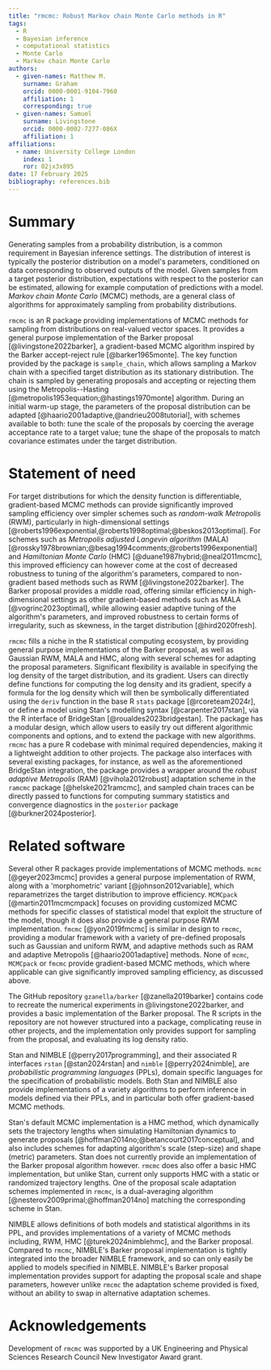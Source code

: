 ```yaml
---
title: "rmcmc: Robust Markov chain Monte Carlo methods in R"
tags:
  - R
  - Bayesian inference
  - computational statistics
  - Monte Carlo
  - Markov chain Monte Carlo
authors:
  - given-names: Matthew M. 
    surname: Graham
    orcid: 0000-0001-9104-7960
    affiliation: 1
    corresponding: true
  - given-names: Samuel
    surname: Livingstone
    orcid: 0000-0002-7277-086X
    affiliation: 1
affiliations:
  - name: University College London
    index: 1
    ror: 02jx3x895
date: 17 February 2025
bibliography: references.bib
---
```


# Summary

Generating samples from a probability distribution,
is a common requirement in Bayesian inference settings.
The distribution of interest is typically the posterior distribution on a model's parameters,
conditioned on data corresponding to observed outputs of the model.
Given samples from a target posterior distribution,
expectations with respect to the posterior can be estimated,
allowing for example computation of predictions with a model.
_Markov chain Monte Carlo_ (MCMC) methods,
are a general class of algorithms for approximately sampling from probability distributions.

`rmcmc` is an R package providing implementations of MCMC methods for sampling from distributions on real-valued vector spaces.
It provides a general purpose implementation of the Barker proposal [@livingstone2022barker],
a gradient-based MCMC algorithm inspired by the Barker accept-reject rule [@barker1965monte].
The key function provided by the package is `sample_chain`, 
which allows sampling a Markov chain with a specified target distribution as its stationary distribution. 
The chain is sampled by generating proposals 
and accepting or rejecting them using the Metropolis--Hasting [@metropolis1953equation;@hastings1970monte] algorithm. 
During an initial warm-up stage, the parameters of the proposal distribution can be adapted [@haario2001adaptive,@andrieu2008tutorial], 
with schemes available to both: 
tune the scale of the proposals by coercing the average acceptance rate to a target value;
tune the shape of the proposals to match covariance estimates under the target distribution.

# Statement of need

For target distributions for which the density function is differentiable,
gradient-based MCMC methods can provide significantly improved sampling efficiency
over simpler schemes such as _random-walk Metropolis_ (RWM),
particularly in high-dimensional settings [@roberts1996exponential,@roberts1998optimal;@beskos2013optimal].
For schemes such as _Metropolis adjusted Langevin algorithm_ (MALA) [@rossky1978brownian;@besag1994comments;@roberts1996exponential]
and _Hamiltonian Monte Carlo_ (HMC)  [@duane1987hybrid;@neal2011mcmc],
this improved efficiency can however come at the cost of decreased robustness to tuning of the algorithm's parameters,
compared to non-gradient based methods such as RWM [@livingstone2022barker].
The Barker proposal provides a middle road, 
offering similar efficiency in high-dimensional settings as other gradient-based methods such as MALA [@vogrinc2023optimal],
while allowing easier adaptive tuning of the algorithm's parameters,
and improved robustness to certain forms of irregularity, such as skewness,
in the target distribution [@hird2020fresh].

`rmcmc` fills a niche in the R statistical computing ecosystem, 
by providing general purpose implementations of the Barker proposal, as well as Gaussian RWM, MALA and HMC,
along with several schemes for adapting the proposal parameters.
Significant flexibility is available in specifying the log density of the target distribution, 
and its gradient. 
Users can directly define functions for computing the log density and its gradient,
specify a formula for the log density which will then be symbolically differentiated using the
`deriv` function in the base R `stats` package [@rcoreteam2024r],
or define a model using Stan's modelling syntax [@carpenter2017stan],
via the R interface of BridgeStan [@roualdes2023bridgestan].
The package has a modular design,
which allow users to easily try out different algorithmic components and options,
and to extend the package with new algorithms.
`rmcmc` has a pure R codebase with minimal required dependencies,
making it a lightweight addition to other projects.
The package also interfaces with several existing packages, for instance,
as well as the aforementioned BridgeStan integration,
the package provides a wrapper around the _robust adaptive Metropolis_ (RAM) [@vihola2012robust]
adaptation scheme in the `ramcmc` package [@helske2021ramcmc],
and sampled chain traces can be directly passed to functions 
for computing summary statistics and convergence diagnostics in the `posterior` package [@burkner2024posterior].

# Related software

Several other R packages provide implementations of MCMC methods.
`mcmc` [@geyer2023mcmc] provides a general purpose implementation of RWM,
along with a 'morphometric' variant  [@johnson2012variable],
which reparametrizes the target distribution to improve efficiency.
`MCMCpack` [@martin2011mcmcmpack] focuses on providing customized MCMC methods 
for specific classes of statistical model that exploit the structure of the model,
though it does also provide a general purpose RWM implementation.
`fmcmc` [@yon2019fmcmc] is similar in design to `rmcmc`,
providing a modular framework with a variety of pre-defined proposals such as Gaussian and uniform RWM,
and adaptive methods such as RAM and adaptive Metropolis [@haario2001adaptive] methods.
None of `mcmc`, `MCMCpack` or `fmcmc` provide gradient-based MCMC methods,
which where applicable can give significantly improved sampling efficiency, as discussed above.

The GitHub repository `gzanella/barker` [@zanella2019barker] 
contains code to recreate the numerical experiments in @livingstone2022barker,
and provides a basic implementation of the Barker proposal.
The R scripts in the repository are not however structured into a package,
complicating reuse in other projects, 
and the implementation only provides support for sampling from the proposal,
and evaluating its log density ratio.

Stan and NIMBLE [@perry2017programming], 
and their associated R interfaces `rstan` [@stan2024rstan] and `nimble` [@perry2024nimble],
are _probabilistic programming languages_ (PPLs),
domain specific languages for the specification of probabilistic models.
Both Stan and NIMBLE also provide implementations of a variety algorithms 
to perform inference in models defined via their PPLs, 
and in particular both offer gradient-based MCMC methods.

Stan's default MCMC implementation is a HMC method,
which dynamically sets the trajectory lengths when simulating Hamiltonian dynamics to generate proposals [@hoffman2014no;@betancourt2017conceptual],
and also includes schemes for adapting algorithm's scale (step-size) and shape (metric) parameters.
Stan does not currently provide an implementation of the Barker proposal algorithm however.
`rmcmc` does also offer a basic HMC implementation, but unlike Stan, 
current only supports HMC with a static or randomized trajectory lengths. 
One of the proposal scale adaptation schemes implemented in `rmcmc`,
is a dual-averaging algorithm [@nesterov2009primal;@hoffman2014no] matching the corresponding scheme in Stan.

NIMBLE allows definitions of both models and statistical algorithms in its PPL,
and provides implementations of a variety of MCMC methods including,
RWM, HMC [@turek2024nimblehmc], and the Barker proposal.
Compared to `rmcmc`, NIMBLE's Barker proposal implementation is tightly integrated into the broader NIMBLE framework,
and so can only easily be applied to models specified in NIMBLE.
NIMBLE's Barker proposal implementation provides support for adapting the proposal scale and shape parameters,
however unlike `rmcmc` the adaptation scheme provided is fixed,
without an ability to swap in alternative adaptation schemes.

# Acknowledgements

Development of `rmcmc` was supported by a UK Engineering and Physical Sciences Research Council
New Investigator Award grant.
